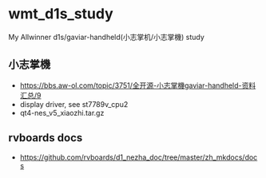 # wmt_d1s_study
My Allwinner d1s/gaviar-handheld(小志掌机/小志掌機) study

## 小志掌機  
* https://bbs.aw-ol.com/topic/3751/全开源-小志掌機gaviar-handheld-资料汇总/9  
* display driver, see st7789v_cpu2
* qt4-nes_v5_xiaozhi.tar.gz  

## rvboards docs
* https://github.com/rvboards/d1_nezha_doc/tree/master/zh_mkdocs/docs

